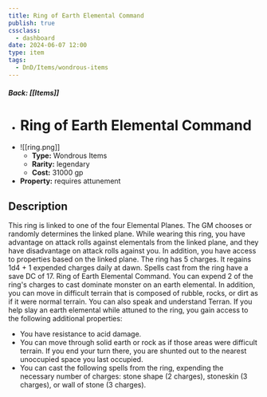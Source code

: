 ```yaml
---
title: Ring of Earth Elemental Command
publish: true
cssclass:
  - dashboard
date: 2024-06-07 12:00
type: item
tags:
  - DnD/Items/wondrous-items
---
```


##### Back: [[Items]]

- # Ring of Earth Elemental Command
- ![[ring.png]]
    - **Type:** Wondrous Items
    - **Rarity:** legendary
    - **Cost:** 31000 gp
- **Property:** requires attunement



## Description 

This ring is linked to one of the four Elemental Planes. The GM chooses or randomly determines the linked plane. While wearing this ring, you have advantage on attack rolls against elementals from the linked plane, and they have disadvantage on attack rolls against you. In addition, you have access to properties based on the linked plane. The ring has 5 charges. It regains 1d4 + 1 expended charges daily at dawn. Spells cast from the ring have a save DC of 17. Ring of Earth Elemental Command. You can expend 2 of the ring's charges to cast dominate monster on an earth elemental. In addition, you can move in difficult terrain that is composed of rubble, rocks, or dirt as if it were normal terrain. You can also speak and understand Terran. If you help slay an earth elemental while attuned to the ring, you gain access to the following additional properties: <ul> <li>You have resistance to acid damage.</li> <li>You can move through solid earth or rock as if those areas were difficult terrain. If you end your turn there, you are shunted out to the nearest unoccupied space you last occupied.</li> <li>You can cast the following spells from the ring, expending the necessary number of charges: stone shape (2 charges), stoneskin (3 charges), or wall of stone (3 charges).</li></ul>
